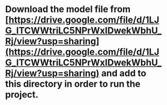 # Download the model file from [https://drive.google.com/file/d/1LJG_ITCWWtriLC5NPrWxIDwekWbhU_Rj/view?usp=sharing](https://drive.google.com/file/d/1LJG_ITCWWtriLC5NPrWxIDwekWbhU_Rj/view?usp=sharing) and add to this directory in order to run the project.